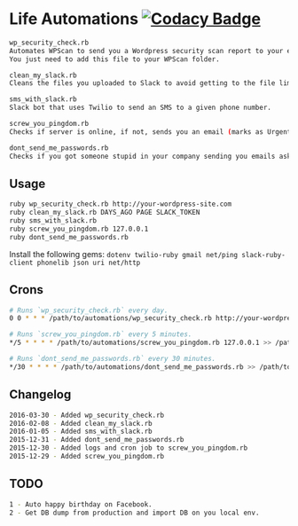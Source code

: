 # Life Automations [![Codacy Badge](https://api.codacy.com/project/badge/grade/8fe531631b424c1b876c2bf6c06b90b8)](https://www.codacy.com/app/wildlifechorus/Automations)

```sh
wp_security_check.rb
Automates WPScan to send you a Wordpress security scan report to your email.
You just need to add this file to your WPScan folder.

clean_my_slack.rb
Cleans the files you uploaded to Slack to avoid getting to the file limit.

sms_with_slack.rb
Slack bot that uses Twilio to send an SMS to a given phone number.

screw_you_pingdom.rb
Checks if server is online, if not, sends you an email (marks as Urgent) and sends you an SMS using Twilio.

dont_send_me_passwords.rb
Checks if you got someone stupid in your company sending you emails asking for passwords in plain text.
```

## Usage

```sh
ruby wp_security_check.rb http://your-wordpress-site.com
ruby clean_my_slack.rb DAYS_AGO PAGE SLACK_TOKEN
ruby sms_with_slack.rb
ruby screw_you_pingdom.rb 127.0.0.1
ruby dont_send_me_passwords.rb
```

Install the following gems:
```dotenv twilio-ruby gmail net/ping slack-ruby-client phonelib json uri net/http```

## Crons

```sh
# Runs `wp_security_check.rb` every day.
0 0 * * * /path/to/automations/wp_security_check.rb http://your-wordpress-site.com >> /path/to/automations/logs/wp_security_check.log >/dev/null 2>&1

# Runs `screw_you_pingdom.rb` every 5 minutes.
*/5 * * * * /path/to/automations/screw_you_pingdom.rb 127.0.0.1 >> /path/to/automations/logs/screw_you_pingdom.log 2>&1

# Runs `dont_send_me_passwords.rb` every 30 minutes.
*/30 * * * * /path/to/automations/dont_send_me_passwords.rb >> /path/to/automations/logs/dont_send_me_passwords.log 2>&1
```

## Changelog

```sh
2016-03-30 - Added wp_security_check.rb
2016-02-08 - Added clean_my_slack.rb
2016-01-05 - Added sms_with_slack.rb
2015-12-31 - Added dont_send_me_passwords.rb
2015-12-30 - Added logs and cron job to screw_you_pingdom.rb
2015-12-29 - Added screw_you_pingdom.rb
```

## TODO

```sh
1 - Auto happy birthday on Facebook.
2 - Get DB dump from production and import DB on you local env.
```
